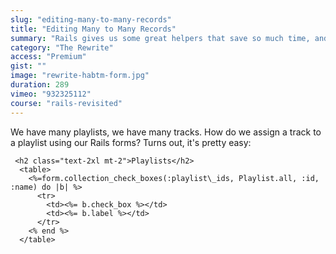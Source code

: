 ```yaml
---
slug: "editing-many-to-many-records"
title: "Editing Many to Many Records"
summary: "Rails gives us some great helpers that save so much time, and you're about to meet one of them: collection checkboxes"
category: "The Rewrite"
access: "Premium"
gist: ""
image: "rewrite-habtm-form.jpg"
duration: 289
vimeo: "932325112"
course: "rails-revisited"
---
```


We have many playlists, we have many tracks. How do we assign a track to a playlist using our Rails forms? Turns out, it's pretty easy:

```erb
 <h2 class="text-2xl mt-2">Playlists</h2>
  <table>
    <%=form.collection_check_boxes(:playlist\_ids, Playlist.all, :id, :name) do |b| %>
      <tr>
        <td><%= b.check_box %></td>
        <td><%= b.label %></td>
      </tr>
    <% end %>
  </table>
```
